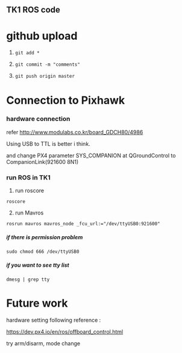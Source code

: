## TK1 ROS code ##

# github upload
1. <pre><code>git add *</code></pre>
2. <pre><code>git commit -m "comments"</code></pre>
3. <pre><code>git push origin master</code></pre>


# Connection to Pixhawk
### hardware connection
refer http://www.modulabs.co.kr/board_GDCH80/4986

Using USB to TTL is better i think.

and change PX4 parameter SYS_COMPANION at QGroundControl to CompanionLink(921600 8N1)
 

### run ROS in TK1
1. run roscore
<pre><code>roscore</code></pre>
2. run Mavros
<pre><code>rosrun mavros mavros_node _fcu_url:="/dev/ttyUSB0:921600"</code></pre>

##### if there is permission problem
<pre><code>sudo chmod 666 /dev/ttyUSB0</code></pre>
##### if you want to see tty list
<pre><code>dmesg | grep tty</code></pre>


# Future work
hardware setting following reference :

https://dev.px4.io/en/ros/offboard_control.html

try arm/disarm, mode change
